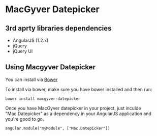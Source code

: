 MacGyver Datepicker
===

## 3rd aprty libraries dependencies
- AngularJS (1.2.x)
- jQuery
- jQuery UI

## Using Macgyver Datepicker
You can install via [Bower](http://www.bower.io)

To install via bower, make sure you have bower installed and then run:

    bower install macgyver-datepicker

Once you have MacGyver datepicker in your project, just inculde "Mac.Datepicker" as a dependency in your AngularJS application and you're good to go.

    angular.module("myModule", ["Mac.Datepicker"])
